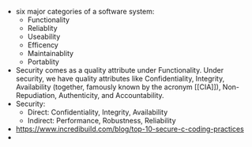 - six major categories of a software system:
	- Functionality
	- Reliablity
	- Useability
	- Efficency
	- Maintainablity
	- Portablity
- Security comes as a quality attribute under Functionality.  Under security, we have quality attributes like Confidentiality, Integrity, Availability (together, famously known by the acronym [[CIA]]), Non-Repudiation, Authenticity, and Accountability.
- Security:
	- Direct: Confidentiality, Integrity, Availability
	- Indirect: Performance, Robustness, Reliability
- https://www.incredibuild.com/blog/top-10-secure-c-coding-practices
-